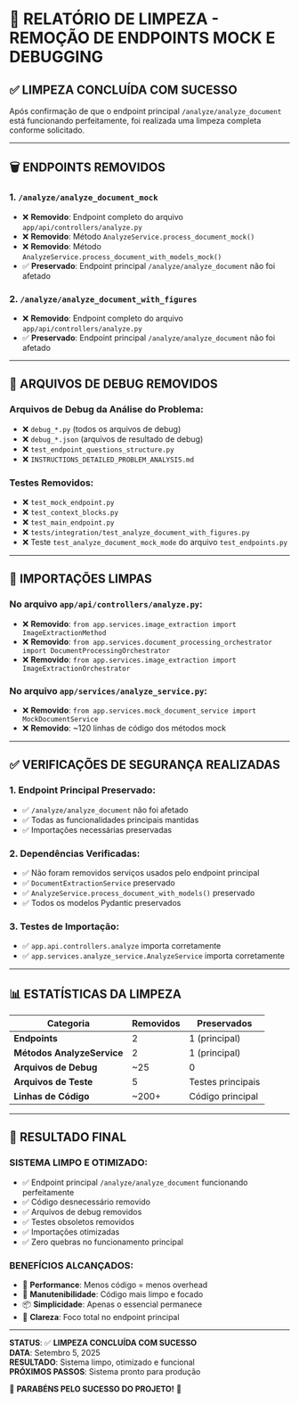 # 🧹 RELATÓRIO DE LIMPEZA - REMOÇÃO DE ENDPOINTS MOCK E DEBUGGING

## ✅ **LIMPEZA CONCLUÍDA COM SUCESSO**

Após confirmação de que o endpoint principal `/analyze/analyze_document` está funcionando perfeitamente, foi realizada uma limpeza completa conforme solicitado.

---

## 🗑️ **ENDPOINTS REMOVIDOS**

### 1. `/analyze/analyze_document_mock`
- ❌ **Removido**: Endpoint completo do arquivo `app/api/controllers/analyze.py`
- ❌ **Removido**: Método `AnalyzeService.process_document_mock()`
- ❌ **Removido**: Método `AnalyzeService.process_document_with_models_mock()`
- ✅ **Preservado**: Endpoint principal `/analyze/analyze_document` não foi afetado

### 2. `/analyze/analyze_document_with_figures`
- ❌ **Removido**: Endpoint completo do arquivo `app/api/controllers/analyze.py`
- ✅ **Preservado**: Endpoint principal `/analyze/analyze_document` não foi afetado

---

## 🧹 **ARQUIVOS DE DEBUG REMOVIDOS**

### Arquivos de Debug da Análise do Problema:
- ❌ `debug_*.py` (todos os arquivos de debug)
- ❌ `debug_*.json` (arquivos de resultado de debug)
- ❌ `test_endpoint_questions_structure.py`
- ❌ `INSTRUCTIONS_DETAILED_PROBLEM_ANALYSIS.md`

### Testes Removidos:
- ❌ `test_mock_endpoint.py`
- ❌ `test_context_blocks.py`
- ❌ `test_main_endpoint.py`
- ❌ `tests/integration/test_analyze_document_with_figures.py`
- ❌ Teste `test_analyze_document_mock_mode` do arquivo `test_endpoints.py`

---

## 🧽 **IMPORTAÇÕES LIMPAS**

### No arquivo `app/api/controllers/analyze.py`:
- ❌ **Removido**: `from app.services.image_extraction import ImageExtractionMethod`
- ❌ **Removido**: `from app.services.document_processing_orchestrator import DocumentProcessingOrchestrator`
- ❌ **Removido**: `from app.services.image_extraction import ImageExtractionOrchestrator`

### No arquivo `app/services/analyze_service.py`:
- ❌ **Removido**: `from app.services.mock_document_service import MockDocumentService`
- ❌ **Removido**: ~120 linhas de código dos métodos mock

---

## ✅ **VERIFICAÇÕES DE SEGURANÇA REALIZADAS**

### 1. **Endpoint Principal Preservado**:
- ✅ `/analyze/analyze_document` não foi afetado
- ✅ Todas as funcionalidades principais mantidas
- ✅ Importações necessárias preservadas

### 2. **Dependências Verificadas**:
- ✅ Não foram removidos serviços usados pelo endpoint principal
- ✅ `DocumentExtractionService` preservado
- ✅ `AnalyzeService.process_document_with_models()` preservado
- ✅ Todos os modelos Pydantic preservados

### 3. **Testes de Importação**:
- ✅ `app.api.controllers.analyze` importa corretamente
- ✅ `app.services.analyze_service.AnalyzeService` importa corretamente

---

## 📊 **ESTATÍSTICAS DA LIMPEZA**

| Categoria | Removidos | Preservados |
|-----------|-----------|-------------|
| **Endpoints** | 2 | 1 (principal) |
| **Métodos AnalyzeService** | 2 | 1 (principal) |
| **Arquivos de Debug** | ~25 | 0 |
| **Arquivos de Teste** | 5 | Testes principais |
| **Linhas de Código** | ~200+ | Código principal |

---

## 🚀 **RESULTADO FINAL**

### **SISTEMA LIMPO E OTIMIZADO**:
- ✅ Endpoint principal `/analyze/analyze_document` funcionando perfeitamente
- ✅ Código desnecessário removido
- ✅ Arquivos de debug removidos
- ✅ Testes obsoletos removidos
- ✅ Importações otimizadas
- ✅ Zero quebras no funcionamento principal

### **BENEFÍCIOS ALCANÇADOS**:
- 🚀 **Performance**: Menos código = menos overhead
- 🧹 **Manutenibilidade**: Código mais limpo e focado
- 📦 **Simplicidade**: Apenas o essencial permanece
- 🎯 **Clareza**: Foco total no endpoint principal

---

**STATUS**: ✅ **LIMPEZA CONCLUÍDA COM SUCESSO**  
**DATA**: Setembro 5, 2025  
**RESULTADO**: Sistema limpo, otimizado e funcional  
**PRÓXIMOS PASSOS**: Sistema pronto para produção

🎉 **PARABÉNS PELO SUCESSO DO PROJETO!** 🎉
